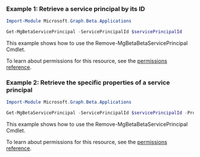 ### Example 1: Retrieve a service principal by its ID

```powershellImport-Module Microsoft.Graph.Beta.Applications

Get-MgBetaServicePrincipal -ServicePrincipalId $servicePrincipalId
```
This example shows how to use the Remove-MgBetaBetaServicePrincipal Cmdlet.
To learn about permissions for this resource, see the [permissions reference](/graph/permissions-reference).

### Example 2: Retrieve the specific properties of a service principal

```powershellImport-Module Microsoft.Graph.Beta.Applications

Get-MgBetaServicePrincipal -ServicePrincipalId $servicePrincipalId -Property "id,appId,displayName,appRoles,oauth2PermissionScopes"
```
This example shows how to use the Remove-MgBetaBetaServicePrincipal Cmdlet.
To learn about permissions for this resource, see the [permissions reference](/graph/permissions-reference).

